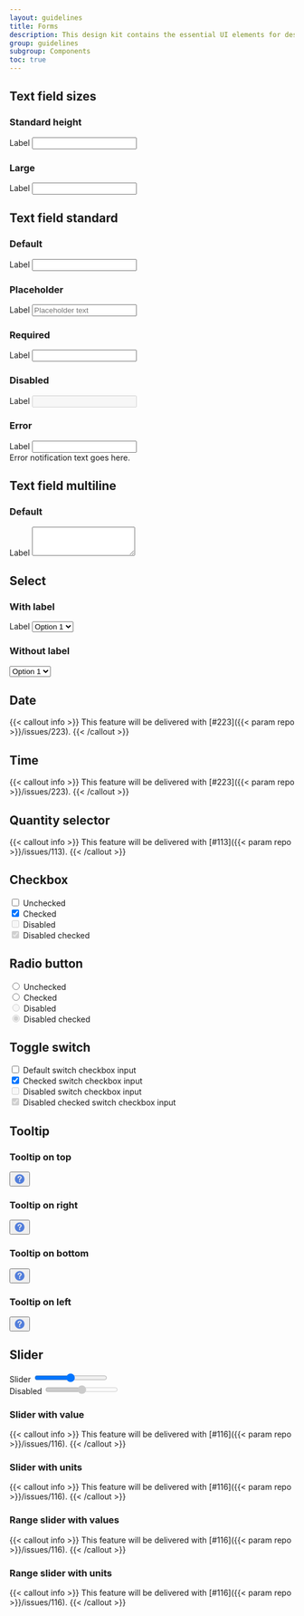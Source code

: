 ```yaml
---
layout: guidelines
title: Forms
description: This design kit contains the essential UI elements for designing, prototyping and building Orange products and services on the web.
group: guidelines
subgroup: Components
toc: true
---
```


## Text field sizes

<div class="row gy-3">
  <div class="col-12 col-sm-4 col-lg-2">
    <h3 class="h6">Standard height</h3>
  </div>
  <div class="col-12 col-sm-8 col-lg-10">
    <div>
      <label for="form-control" class="form-label">Label</label>
      <input class="form-control" type="text" id="form-control">
    </div>
  </div>
  <div class="col-12 col-sm-4 col-lg-2">
    <h3 class="h6">Large</h3>
  </div>
  <div class="col-12 col-sm-8 col-lg-10">
    <div>
      <label for="form-control-lg" class="form-label">Label</label>
      <input class="form-control form-control-lg" type="text" id="form-control-lg">
    </div>
  </div>
</div>

## Text field standard

<div class="row gy-3" id="web-for-tf1-001">
  <div class="col-12 col-sm-4 col-lg-2">
    <h3 class="h6">Default</h3>
  </div>
  <div class="col-12 col-sm-8 col-lg-10">
    <div>
      <label for="form-control-3" class="form-label">Label</label>
      <input class="form-control" type="text" id="form-control-3">
    </div>
  </div>
  <div class="col-12 col-sm-4 col-lg-2">
    <h3 class="h6">Placeholder</h3>
  </div>
  <div class="col-12 col-sm-8 col-lg-10">
    <div>
      <label for="form-control-4" class="form-label">Label</label>
      <input class="form-control" type="text" id="form-control-4" placeholder="Placeholder text">
    </div>
  </div>
  <div class="col-12 col-sm-4 col-lg-2">
    <h3 class="h6">Required</h3>
  </div>
  <div class="col-12 col-sm-8 col-lg-10">
    <div>
      <label for="form-control-5" class="form-label is-required">Label</label>
      <input class="form-control" type="text" id="form-control-5" required>
    </div>
  </div>
  <div class="col-12 col-sm-4 col-lg-2">
    <h3 class="h6">Disabled</h3>
  </div>
  <div class="col-12 col-sm-8 col-lg-10">
    <div>
      <label for="form-control-6" class="form-label is-disabled">Label</label>
      <input class="form-control" type="text" id="form-control-6" disabled>
    </div>
  </div>
  <div class="col-12 col-sm-4 col-lg-2">
    <h3 class="h6">Error</h3>
  </div>
  <div class="col-12 col-sm-8 col-lg-10">
    <div>
      <label for="form-control-7" class="form-label is-required">Label</label>
      <input class="form-control is-invalid" type="text" id="form-control-7" required>
      <div class="invalid-feedback">Error notification text goes here.</div>
    </div>
  </div>
</div>

## Text field multiline

<div class="row gy-3" id="web-for-tf1-002">
  <div class="col-12 col-sm-4 col-lg-2">
    <h3 class="h6">Default</h3>
  </div>
  <div class="col-12 col-sm-8 col-lg-10">
    <div>
      <label class="form-label" for="textarea">Label</label>
      <textarea class="form-control" id="textarea" rows="3"></textarea>
    </div>
  </div>
</div>

## Select

<div class="row gy-3" id="web-for-ddl-001">
  <div class="col-12 col-sm-4 col-lg-2">
    <h3 class="h6">With label</h3>
  </div>
  <div class="col-4">
    <div>
      <label class="form-label" for="form-select">Label</label>
      <select class="form-select" id="form-select">
        <option selected>Option 1</option>
        <option value="1">Option 2</option>
        <option value="2">Option 3</option>
        <option value="3">Option 4</option>
      </select>
    </div>
  </div>
  <div class="w-100"></div>
  <div class="col-12 col-sm-4 col-lg-2">
    <h3 class="h6">Without label</h3>
  </div>
  <div class="col-4">
    <div>
     <select class="form-select" aria-label="Default select example">
        <option selected>Option 1</option>
        <option value="1">Option 2</option>
        <option value="2">Option 3</option>
        <option value="3">Option 4</option>
      </select>
    </div>
  </div>
</div>

## Date

{{< callout info >}}
This feature will be delivered with [#223]({{< param repo >}}/issues/223).
{{< /callout >}}

## Time

{{< callout info >}}
This feature will be delivered with [#223]({{< param repo >}}/issues/223).
{{< /callout >}}

## Quantity selector

{{< callout info >}}
This feature will be delivered with [#113]({{< param repo >}}/issues/113).
{{< /callout >}}

## Checkbox

<div class="form-check mb-2" id="web-for-cbx-001">
  <input class="form-check-input" type="checkbox" value="1" id="form-checkbox">
  <label class="form-check-label" for="form-checkbox">Unchecked</label>
</div>
<div class="form-check mb-2">
  <input class="form-check-input" type="checkbox" value="2" id="form-checkbox-2" checked>
  <label class="form-check-label" for="form-checkbox-2">Checked</label>
</div>
<div class="form-check mb-2">
  <input class="form-check-input" type="checkbox" value="3" id="form-checkbox-3" disabled>
  <label class="form-check-label" for="form-checkbox-3">Disabled</label>
</div>
<div class="form-check">
  <input class="form-check-input" type="checkbox" value="4" id="form-checkbox-4" disabled checked>
  <label class="form-check-label" for="form-checkbox-4">Disabled checked</label>
</div>

## Radio button

<div class="form-check mb-2" id="web-for-rbt-001">
  <input class="form-check-input" type="radio" name="demo" value="1" id="form-radio">
  <label class="form-check-label" for="form-radio">Unchecked</label>
</div>
<div class="form-check mb-2">
  <input class="form-check-input" type="radio" name="demo" value="2" id="form-radio-2" checked>
  <label class="form-check-label" for="form-radio-2">Checked</label>
</div>
<div class="form-check mb-2">
  <input class="form-check-input" type="radio" name="demo" value="3" id="form-radio-3" disabled>
  <label class="form-check-label" for="form-radio-3">Disabled</label>
</div>
<div class="form-check">
  <input class="form-check-input" type="radio" name="demo" value="4" id="form-radio-4" disabled checked>
  <label class="form-check-label" for="form-radio-4">Disabled checked</label>
</div>


## Toggle switch

<div class="form-check form-switch mb-3" id="web-for-tsw-001">
  <input class="form-check-input" type="checkbox" id="form-switch">
  <label class="form-check-label" for="form-switch">Default switch checkbox input</label>
</div>
<div class="form-check form-switch mb-3">
  <input class="form-check-input" type="checkbox" id="form-switch-2" checked>
  <label class="form-check-label" for="form-switch-2">Checked switch checkbox input</label>
</div>
<div class="form-check form-switch mb-3">
  <input class="form-check-input" type="checkbox" id="form-switch-3" disabled>
  <label class="form-check-label" for="form-switch-3">Disabled switch checkbox input</label>
</div>
<div class="form-check form-switch">
  <input class="form-check-input" type="checkbox" id="form-switch-4" checked disabled>
  <label class="form-check-label" for="form-switch-4">Disabled checked switch checkbox input</label>
</div>

## Tooltip

<div class="row row-cols-12 row-cols-md-2 row-cols-lg-4 gy-3 pt-3 tooltip-demo" id="web-for-ttp-001">
  <div class="col mt-0">
    <h3 class="h6 d-inline-block align-middle m-0">Tooltip on top</h3>
    <button type="button" class="btn btn-link p-0" data-toggle="tooltip" data-placement="top" title="Lorem ipsum dolor sit amet, consectetur adipiscing elit, sed do eiusmod tempor.">
      <svg xmlns="http://www.w3.org/2000/svg" width="20" height="20" viewBox="0 0 20 20"  role="img" aria-label="Tooltip on top" focusable="false">
          <path fill="#527EDB" fill-rule="evenodd" d="M10 1.5c-4.694 0-8.5 3.806-8.5 8.5s3.806 8.5 8.5 8.5 8.5-3.806 8.5-8.5-3.806-8.5-8.5-8.5zm.616 13.613c-.202.185-.467.287-.741.285-.28.004-.55-.097-.76-.282-.216-.187-.324-.45-.324-.787 0-.3.105-.552.314-.756.209-.204.465-.306.77-.306.3 0 .551.102.755.306.205.204.307.456.307.756 0 .332-.107.594-.321.784zm2.662-6.601c-.153.29-.35.556-.584.787-.226.221-.63.593-1.216 1.116-.136.122-.266.252-.388.389-.084.093-.157.196-.217.306-.046.089-.083.182-.11.278-.027.093-.066.256-.119.488-.09.495-.372.742-.848.742-.247 0-.455-.081-.624-.243-.168-.161-.253-.401-.253-.72 0-.399.062-.745.186-1.037.117-.283.284-.544.492-.77.204-.22.48-.483.827-.788.304-.266.523-.466.659-.602.134-.134.25-.286.342-.453.093-.165.14-.352.14-.541 0-.38-.142-.701-.425-.963-.283-.261-.648-.392-1.094-.392-.523 0-.908.132-1.155.396s-.456.652-.627 1.165c-.162.537-.469.806-.92.806-.266 0-.49-.094-.674-.282-.183-.187-.274-.39-.274-.609 0-.451.145-.909.435-1.372.29-.464.713-.847 1.269-1.151.556-.305 1.204-.457 1.946-.457.689 0 1.297.127 1.825.382.527.254.934.6 1.222 1.037.288.437.431.912.431 1.426 0 .404-.082.758-.246 1.062z"/>
      </svg>
    </button>
  </div>
  <div class="col mt-0">
    <h3 class="h6 d-inline-block align-middle m-0">Tooltip on right</h3>
    <button type="button" class="btn btn-link p-0" data-toggle="tooltip" data-placement="right" title="Lorem ipsum dolor sit amet, consectetur adipiscing elit, sed do eiusmod tempor.">
      <svg xmlns="http://www.w3.org/2000/svg" width="20" height="20" viewBox="0 0 20 20"  role="img" aria-label="Tooltip on right" focusable="false">
        <path fill="#527EDB" fill-rule="evenodd" d="M10 1.5c-4.694 0-8.5 3.806-8.5 8.5s3.806 8.5 8.5 8.5 8.5-3.806 8.5-8.5-3.806-8.5-8.5-8.5zm.616 13.613c-.202.185-.467.287-.741.285-.28.004-.55-.097-.76-.282-.216-.187-.324-.45-.324-.787 0-.3.105-.552.314-.756.209-.204.465-.306.77-.306.3 0 .551.102.755.306.205.204.307.456.307.756 0 .332-.107.594-.321.784zm2.662-6.601c-.153.29-.35.556-.584.787-.226.221-.63.593-1.216 1.116-.136.122-.266.252-.388.389-.084.093-.157.196-.217.306-.046.089-.083.182-.11.278-.027.093-.066.256-.119.488-.09.495-.372.742-.848.742-.247 0-.455-.081-.624-.243-.168-.161-.253-.401-.253-.72 0-.399.062-.745.186-1.037.117-.283.284-.544.492-.77.204-.22.48-.483.827-.788.304-.266.523-.466.659-.602.134-.134.25-.286.342-.453.093-.165.14-.352.14-.541 0-.38-.142-.701-.425-.963-.283-.261-.648-.392-1.094-.392-.523 0-.908.132-1.155.396s-.456.652-.627 1.165c-.162.537-.469.806-.92.806-.266 0-.49-.094-.674-.282-.183-.187-.274-.39-.274-.609 0-.451.145-.909.435-1.372.29-.464.713-.847 1.269-1.151.556-.305 1.204-.457 1.946-.457.689 0 1.297.127 1.825.382.527.254.934.6 1.222 1.037.288.437.431.912.431 1.426 0 .404-.082.758-.246 1.062z"/>
      </svg>
    </button>
  </div>
  <div class="col mt-0">
    <h3 class="h6 d-inline-block align-middle m-0">Tooltip on bottom</h3>
    <button type="button" class="btn btn-link p-0" data-toggle="tooltip" data-placement="bottom" title="Lorem ipsum dolor sit amet, consectetur adipiscing elit, sed do eiusmod tempor.">
      <svg xmlns="http://www.w3.org/2000/svg" width="20" height="20" viewBox="0 0 20 20"  role="img" aria-label="Tooltip on bottom" focusable="false">
        <path fill="#527EDB" fill-rule="evenodd" d="M10 1.5c-4.694 0-8.5 3.806-8.5 8.5s3.806 8.5 8.5 8.5 8.5-3.806 8.5-8.5-3.806-8.5-8.5-8.5zm.616 13.613c-.202.185-.467.287-.741.285-.28.004-.55-.097-.76-.282-.216-.187-.324-.45-.324-.787 0-.3.105-.552.314-.756.209-.204.465-.306.77-.306.3 0 .551.102.755.306.205.204.307.456.307.756 0 .332-.107.594-.321.784zm2.662-6.601c-.153.29-.35.556-.584.787-.226.221-.63.593-1.216 1.116-.136.122-.266.252-.388.389-.084.093-.157.196-.217.306-.046.089-.083.182-.11.278-.027.093-.066.256-.119.488-.09.495-.372.742-.848.742-.247 0-.455-.081-.624-.243-.168-.161-.253-.401-.253-.72 0-.399.062-.745.186-1.037.117-.283.284-.544.492-.77.204-.22.48-.483.827-.788.304-.266.523-.466.659-.602.134-.134.25-.286.342-.453.093-.165.14-.352.14-.541 0-.38-.142-.701-.425-.963-.283-.261-.648-.392-1.094-.392-.523 0-.908.132-1.155.396s-.456.652-.627 1.165c-.162.537-.469.806-.92.806-.266 0-.49-.094-.674-.282-.183-.187-.274-.39-.274-.609 0-.451.145-.909.435-1.372.29-.464.713-.847 1.269-1.151.556-.305 1.204-.457 1.946-.457.689 0 1.297.127 1.825.382.527.254.934.6 1.222 1.037.288.437.431.912.431 1.426 0 .404-.082.758-.246 1.062z"/>
      </svg>
    </button>
  </div>
  <div class="col mt-0">
    <h3 class="h6 d-inline-block align-middle m-0">Tooltip on left</h3>
    <button type="button" class="btn btn-link p-0" data-toggle="tooltip" data-placement="left" title="Lorem ipsum dolor sit amet, consectetur adipiscing elit, sed do eiusmod tempor.">
      <svg xmlns="http://www.w3.org/2000/svg" width="20" height="20" viewBox="0 0 20 20"  role="img" aria-label="Tooltip on left" focusable="false">
          <path fill="#527EDB" fill-rule="evenodd" d="M10 1.5c-4.694 0-8.5 3.806-8.5 8.5s3.806 8.5 8.5 8.5 8.5-3.806 8.5-8.5-3.806-8.5-8.5-8.5zm.616 13.613c-.202.185-.467.287-.741.285-.28.004-.55-.097-.76-.282-.216-.187-.324-.45-.324-.787 0-.3.105-.552.314-.756.209-.204.465-.306.77-.306.3 0 .551.102.755.306.205.204.307.456.307.756 0 .332-.107.594-.321.784zm2.662-6.601c-.153.29-.35.556-.584.787-.226.221-.63.593-1.216 1.116-.136.122-.266.252-.388.389-.084.093-.157.196-.217.306-.046.089-.083.182-.11.278-.027.093-.066.256-.119.488-.09.495-.372.742-.848.742-.247 0-.455-.081-.624-.243-.168-.161-.253-.401-.253-.72 0-.399.062-.745.186-1.037.117-.283.284-.544.492-.77.204-.22.48-.483.827-.788.304-.266.523-.466.659-.602.134-.134.25-.286.342-.453.093-.165.14-.352.14-.541 0-.38-.142-.701-.425-.963-.283-.261-.648-.392-1.094-.392-.523 0-.908.132-1.155.396s-.456.652-.627 1.165c-.162.537-.469.806-.92.806-.266 0-.49-.094-.674-.282-.183-.187-.274-.39-.274-.609 0-.451.145-.909.435-1.372.29-.464.713-.847 1.269-1.151.556-.305 1.204-.457 1.946-.457.689 0 1.297.127 1.825.382.527.254.934.6 1.222 1.037.288.437.431.912.431 1.426 0 .404-.082.758-.246 1.062z"/>
      </svg>
    </button>
  </div>
</div>

## Slider

<div class="mb-3" id="web-for-sld-001">
  <label for="form-slider" class="form-label">Slider</label>
  <input type="range" class="form-range" min="0" max="5" step="0.5" id="form-slider">
</div>
<div>
  <label for="form-slider-2" class="form-label is-disabled">Disabled</label>
  <input type="range" class="form-range" min="0" max="5" step="0.5" id="form-slider-2" disabled>
</div>

<h3 class="h6">Slider with value</h3>

{{< callout info >}}
This feature will be delivered with [#116]({{< param repo >}}/issues/116).
{{< /callout >}}

<h3 class="h6">Slider with units</h3>

{{< callout info >}}
This feature will be delivered with [#116]({{< param repo >}}/issues/116).
{{< /callout >}}

<h3 class="h6">Range slider with values</h3>

{{< callout info >}}
This feature will be delivered with [#116]({{< param repo >}}/issues/116).
{{< /callout >}}

<h3 class="h6">Range slider with units</h3>

{{< callout info >}}
This feature will be delivered with [#116]({{< param repo >}}/issues/116).
{{< /callout >}}

